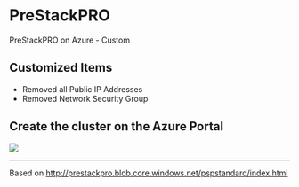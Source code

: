 # PreStackPRO
PreStackPRO on Azure - Custom

## Customized Items

* Removed all Public IP Addresses
* Removed Network Security Group

## Create the cluster on the Azure Portal

<a href="https://portal.azure.com/#create/Microsoft.Template/uri/https%3A%2F%2Fraw.githubusercontent.com%2Fderdanu%2FPreStackPRO%2Fmaster%2FmainTemplate.json" target="_blank">
    <img src="http://azuredeploy.net/deploybutton.png"/>
</a>

------

Based on http://prestackpro.blob.core.windows.net/pspstandard/index.html
